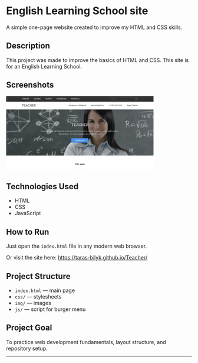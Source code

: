 # English Learning School site

A simple one-page website created to improve my HTML and CSS skills.

## Description
This project was made to improve the basics of HTML and CSS.
This site is for an English Learning School.

## Screenshots
<img src="images/screenshots/screenshot_1.png" width="400" height="200">

## Technologies Used
- HTML
- CSS
- JavaScript

## How to Run
Just open the `index.html` file in any modern web browser.
<div>Or visit the site here: <a href="https://taras-bilyk.github.io/Teacher/">https://taras-bilyk.github.io/Teacher/</a></div>


## Project Structure
- `index.html` — main page
- `css/` — stylesheets
- `img/` — images
- `js/` — script for burger menu

## Project Goal
To practice web development fundamentals, layout structure, and repository setup.

---


